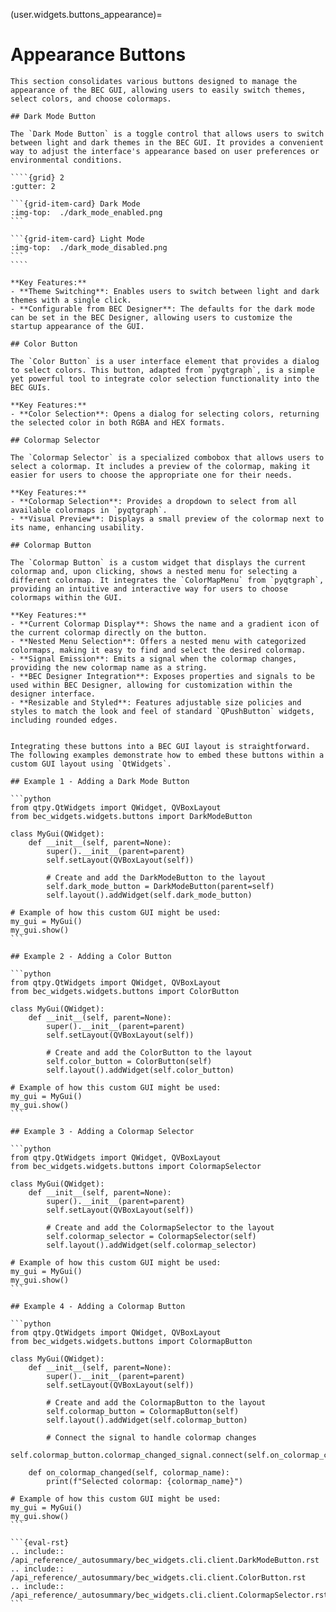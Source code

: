 (user.widgets.buttons_appearance)=

# Appearance Buttons

`````{tab} Overview
This section consolidates various buttons designed to manage the appearance of the BEC GUI, allowing users to easily switch themes, select colors, and choose colormaps.

## Dark Mode Button

The `Dark Mode Button` is a toggle control that allows users to switch between light and dark themes in the BEC GUI. It provides a convenient way to adjust the interface's appearance based on user preferences or environmental conditions.

````{grid} 2
:gutter: 2

```{grid-item-card} Dark Mode
:img-top:  ./dark_mode_enabled.png
```

```{grid-item-card} Light Mode
:img-top:  ./dark_mode_disabled.png
```
````

**Key Features:**
- **Theme Switching**: Enables users to switch between light and dark themes with a single click.
- **Configurable from BEC Designer**: The defaults for the dark mode can be set in the BEC Designer, allowing users to customize the startup appearance of the GUI.

## Color Button

The `Color Button` is a user interface element that provides a dialog to select colors. This button, adapted from `pyqtgraph`, is a simple yet powerful tool to integrate color selection functionality into the BEC GUIs.

**Key Features:**
- **Color Selection**: Opens a dialog for selecting colors, returning the selected color in both RGBA and HEX formats.

## Colormap Selector

The `Colormap Selector` is a specialized combobox that allows users to select a colormap. It includes a preview of the colormap, making it easier for users to choose the appropriate one for their needs.

**Key Features:**
- **Colormap Selection**: Provides a dropdown to select from all available colormaps in `pyqtgraph`.
- **Visual Preview**: Displays a small preview of the colormap next to its name, enhancing usability.

## Colormap Button

The `Colormap Button` is a custom widget that displays the current colormap and, upon clicking, shows a nested menu for selecting a different colormap. It integrates the `ColorMapMenu` from `pyqtgraph`, providing an intuitive and interactive way for users to choose colormaps within the GUI.

**Key Features:**
- **Current Colormap Display**: Shows the name and a gradient icon of the current colormap directly on the button.
- **Nested Menu Selection**: Offers a nested menu with categorized colormaps, making it easy to find and select the desired colormap.
- **Signal Emission**: Emits a signal when the colormap changes, providing the new colormap name as a string.
- **BEC Designer Integration**: Exposes properties and signals to be used within BEC Designer, allowing for customization within the designer interface.
- **Resizable and Styled**: Features adjustable size policies and styles to match the look and feel of standard `QPushButton` widgets, including rounded edges.
`````

````{tab} Examples

Integrating these buttons into a BEC GUI layout is straightforward. The following examples demonstrate how to embed these buttons within a custom GUI layout using `QtWidgets`.

## Example 1 - Adding a Dark Mode Button

```python
from qtpy.QtWidgets import QWidget, QVBoxLayout
from bec_widgets.widgets.buttons import DarkModeButton

class MyGui(QWidget):
    def __init__(self, parent=None):
        super().__init__(parent=parent)
        self.setLayout(QVBoxLayout(self))

        # Create and add the DarkModeButton to the layout
        self.dark_mode_button = DarkModeButton(parent=self)
        self.layout().addWidget(self.dark_mode_button)

# Example of how this custom GUI might be used:
my_gui = MyGui()
my_gui.show()
```

## Example 2 - Adding a Color Button

```python
from qtpy.QtWidgets import QWidget, QVBoxLayout
from bec_widgets.widgets.buttons import ColorButton

class MyGui(QWidget):
    def __init__(self, parent=None):
        super().__init__(parent=parent)
        self.setLayout(QVBoxLayout(self))

        # Create and add the ColorButton to the layout
        self.color_button = ColorButton(self)
        self.layout().addWidget(self.color_button)

# Example of how this custom GUI might be used:
my_gui = MyGui()
my_gui.show()
```

## Example 3 - Adding a Colormap Selector

```python
from qtpy.QtWidgets import QWidget, QVBoxLayout
from bec_widgets.widgets.buttons import ColormapSelector

class MyGui(QWidget):
    def __init__(self, parent=None):
        super().__init__(parent=parent)
        self.setLayout(QVBoxLayout(self))

        # Create and add the ColormapSelector to the layout
        self.colormap_selector = ColormapSelector(self)
        self.layout().addWidget(self.colormap_selector)

# Example of how this custom GUI might be used:
my_gui = MyGui()
my_gui.show()
```

## Example 4 - Adding a Colormap Button

```python
from qtpy.QtWidgets import QWidget, QVBoxLayout
from bec_widgets.widgets.buttons import ColormapButton

class MyGui(QWidget):
    def __init__(self, parent=None):
        super().__init__(parent=parent)
        self.setLayout(QVBoxLayout(self))

        # Create and add the ColormapButton to the layout
        self.colormap_button = ColormapButton(self)
        self.layout().addWidget(self.colormap_button)

        # Connect the signal to handle colormap changes
        self.colormap_button.colormap_changed_signal.connect(self.on_colormap_changed)

    def on_colormap_changed(self, colormap_name):
        print(f"Selected colormap: {colormap_name}")

# Example of how this custom GUI might be used:
my_gui = MyGui()
my_gui.show()
```

````

````{tab} API
```{eval-rst} 
.. include:: /api_reference/_autosummary/bec_widgets.cli.client.DarkModeButton.rst
.. include:: /api_reference/_autosummary/bec_widgets.cli.client.ColorButton.rst
.. include:: /api_reference/_autosummary/bec_widgets.cli.client.ColormapSelector.rst
```
````